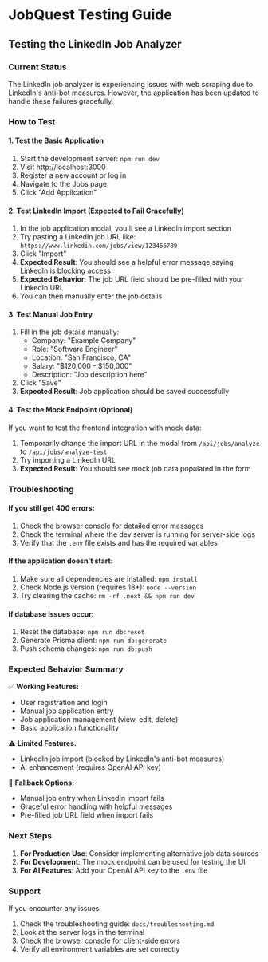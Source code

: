 # JobQuest Testing Guide

## Testing the LinkedIn Job Analyzer

### Current Status
The LinkedIn job analyzer is experiencing issues with web scraping due to LinkedIn's anti-bot measures. However, the application has been updated to handle these failures gracefully.

### How to Test

#### 1. Test the Basic Application
1. Start the development server: `npm run dev`
2. Visit http://localhost:3000
3. Register a new account or log in
4. Navigate to the Jobs page
5. Click "Add Application"

#### 2. Test LinkedIn Import (Expected to Fail Gracefully)
1. In the job application modal, you'll see a LinkedIn import section
2. Try pasting a LinkedIn job URL like: `https://www.linkedin.com/jobs/view/123456789`
3. Click "Import"
4. **Expected Result**: You should see a helpful error message saying LinkedIn is blocking access
5. **Expected Behavior**: The job URL field should be pre-filled with your LinkedIn URL
6. You can then manually enter the job details

#### 3. Test Manual Job Entry
1. Fill in the job details manually:
   - Company: "Example Company"
   - Role: "Software Engineer"
   - Location: "San Francisco, CA"
   - Salary: "$120,000 - $150,000"
   - Description: "Job description here"
2. Click "Save"
3. **Expected Result**: Job application should be saved successfully

#### 4. Test the Mock Endpoint (Optional)
If you want to test the frontend integration with mock data:

1. Temporarily change the import URL in the modal from `/api/jobs/analyze` to `/api/jobs/analyze-test`
2. Try importing a LinkedIn URL
3. **Expected Result**: You should see mock job data populated in the form

### Troubleshooting

#### If you still get 400 errors:
1. Check the browser console for detailed error messages
2. Check the terminal where the dev server is running for server-side logs
3. Verify that the `.env` file exists and has the required variables

#### If the application doesn't start:
1. Make sure all dependencies are installed: `npm install`
2. Check Node.js version (requires 18+): `node --version`
3. Try clearing the cache: `rm -rf .next && npm run dev`

#### If database issues occur:
1. Reset the database: `npm run db:reset`
2. Generate Prisma client: `npm run db:generate`
3. Push schema changes: `npm run db:push`

### Expected Behavior Summary

✅ **Working Features:**
- User registration and login
- Manual job application entry
- Job application management (view, edit, delete)
- Basic application functionality

⚠️ **Limited Features:**
- LinkedIn job import (blocked by LinkedIn's anti-bot measures)
- AI enhancement (requires OpenAI API key)

🔄 **Fallback Options:**
- Manual job entry when LinkedIn import fails
- Graceful error handling with helpful messages
- Pre-filled job URL field when import fails

### Next Steps

1. **For Production Use**: Consider implementing alternative job data sources
2. **For Development**: The mock endpoint can be used for testing the UI
3. **For AI Features**: Add your OpenAI API key to the `.env` file

### Support

If you encounter any issues:
1. Check the troubleshooting guide: `docs/troubleshooting.md`
2. Look at the server logs in the terminal
3. Check the browser console for client-side errors
4. Verify all environment variables are set correctly
